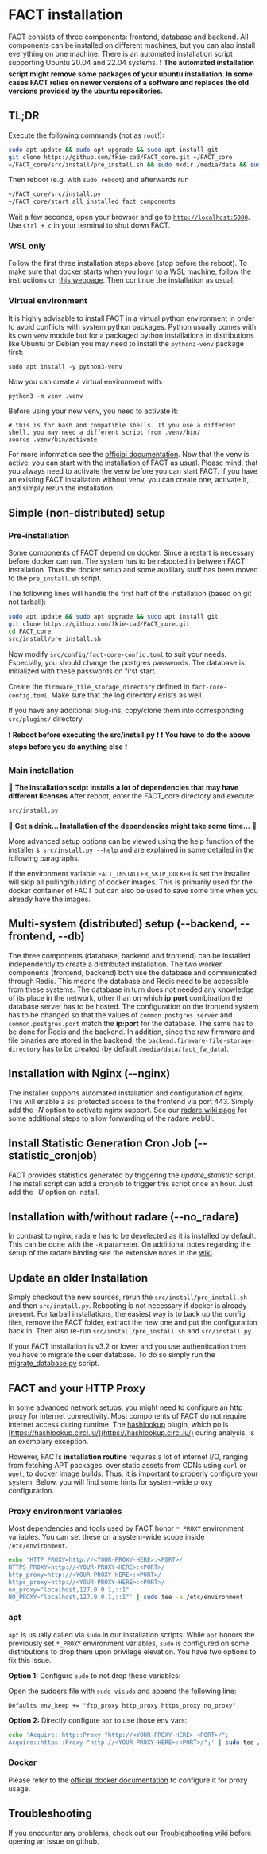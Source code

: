# FACT installation

FACT consists of three components: frontend, database and backend.
All components can be installed on different machines, but you can also install everything on one machine.
There is an automated installation script supporting Ubuntu 20.04 and 22.04 systems.
:exclamation: **The automated installation script might remove some packages of your ubuntu installation. In some cases
FACT relies on newer versions of a software and replaces the old versions provided by the ubuntu repositories.**

## TL;DR

Execute the following commands (not as `root`!):
```sh
sudo apt update && sudo apt upgrade && sudo apt install git
git clone https://github.com/fkie-cad/FACT_core.git ~/FACT_core
~/FACT_core/src/install/pre_install.sh && sudo mkdir /media/data && sudo chown -R $USER /media/data
```

Then reboot (e.g. with `sudo reboot`) and afterwards run

```sh
~/FACT_core/src/install.py
~/FACT_core/start_all_installed_fact_components
```

Wait a few seconds, open your browser and go to [`http://localhost:5000`](http://localhost:5000).
Use `Ctrl + c` in your terminal to shut down FACT.

### WSL only

Follow the first three installation steps above (stop before the reboot).
To make sure that docker starts when you login to a WSL machine, follow the instructions on [this webpage](https://blog.nillsf.com/index.php/2020/06/29/how-to-automatically-start-the-docker-daemon-on-wsl2/).
Then continue the installation as usual.

### Virtual environment

It is highly advisable to install FACT in a virtual python environment in order to avoid conflicts with system python packages.
Python usually comes with its own `venv` module but for a packaged python installations in distributions like Ubuntu or
Debian you may need to install the `python3-venv` package first:

```shell
sudo apt install -y python3-venv
```

Now you can create a virtual environment with:

```shell
python3 -m venv .venv
``` 

Before using your new venv, you need to activate it:

```shell
# this is for bash and compatible shells. If you use a different shell, you may need a different script from .venv/bin/
source .venv/bin/activate
```

For more information see the [official documentation](https://docs.python.org/3/library/venv.html).
Now that the venv is active, you can start with the installation of FACT as usual.
Please mind, that you always need to activate the venv before you can start FACT.
If you have an existing FACT installation without venv, you can create one, activate it, and simply rerun the installation.

## Simple (non-distributed) setup

### Pre-installation

Some components of FACT depend on docker.
Since a restart is necessary before docker can run.
The system has to be rebooted in between FACT installation.
Thus the docker setup and some auxiliary stuff has been moved to the `pre_install.sh` script.

The following lines will handle the first half of the installation (based on git not tarball):

```sh
sudo apt update && sudo apt upgrade && sudo apt install git
git clone https://github.com/fkie-cad/FACT_core.git
cd FACT_core
src/install/pre_install.sh
```

Now modify `src/config/fact-core-config.toml` to suit your needs.
Especially, you should change the postgres passwords.
The database is initialized with these passwords on first start.

Create the `firmware_file_storage_directory` defined in `fact-core-config.toml`.
Make sure that the log directory exists as well.

If you have any additional plug-ins, copy/clone them into corresponding `src/plugins/` directory.

:exclamation: **Reboot before executing the src/install.py** :exclamation:
:exclamation: **You have to do the above steps before you do anything else** :exclamation:

### Main installation

:customs: **The installation script installs a lot of dependencies that may have different licenses**
After reboot, enter the FACT_core directory and execute:

```sh
src/install.py
```

:beer: **Get a drink... Installation of the dependencies might take some time...** :tea:

More advanced setup options can be viewed using the help function of the installer `$ src/install.py --help` and are 
explained in some detailed in the following paragraphs.

If the environment variable `FACT_INSTALLER_SKIP_DOCKER` is set the installer
will skip all pulling/building of docker images.
This is primarily used for the docker container of FACT but can also be used to
save some time when you already have the images.

## Multi-system (distributed) setup (**--backend**, **--frontend**, **--db**)

The three components (database, backend and frontend) can be installed independently to create a distributed installation.
The two worker components (frontend, backend) both use the database and communicated through Redis.
This means the database and Redis need to be accessible from these systems.
The database in turn does not needed any knowledge of its place in the network, other than on which **ip:port** 
combination the database server has to be hosted.
The configuration on the frontend system has to be changed so that the values of `common.postgres.server` and 
`common.postgres.port` match the **ip:port** for the database.
The same has to be done for Redis and the backend.
In addition, since the raw firmware and file binaries are stored in the backend, the 
`backend.firmware-file-storage-directory` has to be created (by default `/media/data/fact_fw_data`).

## Installation with Nginx (**--nginx**)

The installer supports automated installation and configuration of nginx.
This will enable a ssl protected access to the frontend via port 443.
Simply add the *-N* option to activate nginx support.
See our [radare wiki page](https://github.com/fkie-cad/FACT_core/wiki/radare-integration) for some additional steps to
allow forwarding of the radare webUI.

## Install Statistic Generation Cron Job (**--statistic_cronjob**)

FACT provides statistics generated by triggering the *update_statistic* script.
The install script can add a cronjob to trigger this script once an hour.
Just add the *-U* option on install.

## Installation with/without radare (**--no_radare**)

In contrast to nginx, radare has to be deselected as it is installed by default.
This can be done with the `-R` parameter.
On additional notes regarding the setup of the radare binding see the extensive notes in the [wiki](https://github.com/fkie-cad/FACT_core/wiki/radare-integration).

## Update an older Installation

Simply checkout the new sources, rerun the `src/install/pre_install.sh` and then `src/install.py`.
Rebooting is not necessary if docker is already present.
For tarball installations, the easiest way is to back up the config files, remove the FACT folder, extract the new one
and put the configuration back in.
Then also re-run `src/install/pre_install.sh` and `src/install.py`.

If your FACT installation is v3.2 or lower and you use authentication then you have to migrate the user database.
To do so simply run the [migrate_database.py](src/migrate_database.py) script.

## FACT and your HTTP Proxy

In some advanced network setups, you might need to configure an http proxy for internet connectivity.
Most components of FACT do not require internet access during runtime.
The [hashlookup](https://github.com/fkie-cad/FACT_core/blob/master/src/plugins/analysis/hashlookup/code/hashlookup.py)
plugin, which polls [https://hashlookup.circl.lu/](https://hashlookup.circl.lu/) during analysis, is an exemplary exception.

However, FACTs **installation routine** requires a lot of internet I/O, ranging from fetching APT packages, over static
assets from CDNs using `curl` or `wget`, to docker image builds.
Thus, it is important to properly configure your system.
Below, you will find some hints for system-wide proxy configuration.

### Proxy environment variables

Most dependencies and tools used by FACT honor `*_PROXY` environment variables.
You can set these on a system-wide scope inside `/etc/environment`.


```sh
echo 'HTTP_PROXY=http://<YOUR-PROXY-HERE>:<PORT>/
HTTPS_PROXY=http://<YOUR-PROXY-HERE>:<PORT>/
http_proxy=http://<YOUR-PROXY-HERE>:<PORT>/
https_proxy=http://<YOUR-PROXY-HERE>:<PORT>/
no_proxy="localhost,127.0.0.1,::1"
NO_PROXY="localhost,127.0.0.1,::1"' | sudo tee -a /etc/environment
```

### apt

`apt` is usually called via `sudo` in our installation scripts.
While `apt` honors the previously set `*_PROXY` environment variables, `sudo` is configured on some distributions to
drop them upon privilege elevation.
You have two options to fix this issue.


**Option 1:** Configure `sudo` to not drop these variables:

Open the sudoers file with `sudo visudo` and append the following line:
```
Defaults env_keep += "ftp_proxy http_proxy https_proxy no_proxy"
```

**Option 2:** Directly configure `apt` to use those env vars:

```sh
echo 'Acquire::http::Proxy "http://<YOUR-PROXY-HERE>:<PORT>/";
Acquire::https::Proxy "http://<YOUR-PROXY-HERE>:<PORT>/";' | sudo tee /etc/apt/apt.conf.d/00proxy
```

### Docker

Please refer to the [official docker documentation](https://docs.docker.com/network/proxy/) to configure it for proxy usage.

## Troubleshooting

If you encounter any problems, check out our [Troubleshooting wiki](https://github.com/fkie-cad/FACT_core/wiki/Troubleshooting)
before opening an issue on github.
